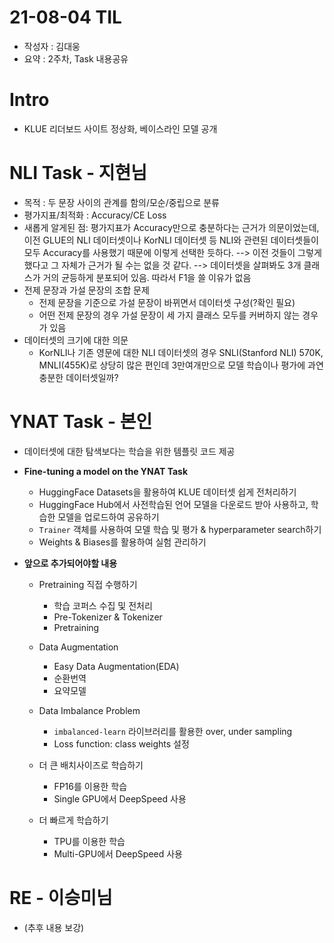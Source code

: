 # 21-08-04 TIL

- 작성자 : 김대웅
- 요약 : 2주차, Task 내용공유

# Intro
- KLUE 리더보드 사이트 정상화, 베이스라인 모델 공개

# NLI Task - 지현님
- 목적 : 두 문장 사이의 관계를 함의/모순/중립으로 분류
- 평가지표/최적화 : Accuracy/CE Loss
- 새롭게 알게된 점: 평가지표가 Accuracy만으로 충분하다는 근거가 의문이었는데,
이전 GLUE의 NLI 데이터셋이나 KorNLI 데이터셋 등 NLI와 관련된 데이터셋들이
모두 Accuracy를 사용했기 때문에 이렇게 선택한 듯하다.
--> 이전 것들이 그렇게 했다고 그 자체가 근거가 될 수는 없을 것 같다.
--> 데이터셋을 살펴봐도 3개 클래스가 거의 균등하게 분포되어 있음. 따라서 F1을 쓸 이유가 없음
- 전제 문장과 가설 문장의 조합 문제
  - 전제 문장을 기준으로 가설 문장이 바뀌면서 데이터셋 구성(?확인 필요)
  - 어떤 전제 문장의 경우 가설 문장이 세 가지 클래스 모두를 커버하지 않는 경우가 있음
- 데이터셋의 크기에 대한 의문
  - KorNLI나 기존 영문에 대한 NLI 데이터셋의 경우 SNLI(Stanford NLI) 570K,
    MNLI(455K)로 상당히 많은 편인데 3만여개만으로 모델 학습이나 평가에 과연 충분한 데이터셋일까?
      
# YNAT Task - 본인
- 데이터셋에 대한 탐색보다는 학습을 위한 템플릿 코드 제공
- **Fine-tuning a model on the YNAT Task**
  - HuggingFace Datasets을 활용하여 KLUE 데이터셋 쉽게 전처리하기
  - HuggingFace Hub에서 사전학습된 언어 모델을 다운로드 받아 사용하고, 학습한 모델을 업로드하여 공유하기
  - `Trainer` 객체를 사용하여 모델 학습 및 평가 & hyperparameter search하기
  - Weights & Biases를 활용하여 실험 관리하기  

- **앞으로 추가되어야할 내용**
  - Pretraining 직접 수행하기
    - 학습 코퍼스 수집 및 전처리
    - Pre-Tokenizer & Tokenizer
    - Pretraining

  - Data Augmentation
    - Easy Data Augmentation(EDA)
    - 순환번역
    - 요약모델

  - Data Imbalance Problem
    - `imbalanced-learn` 라이브러리를 활용한 over, under sampling
    - Loss function: class weights 설정

  - 더 큰 배치사이즈로 학습하기
    - FP16를 이용한 학습
    - Single GPU에서 DeepSpeed 사용

  - 더 빠르게 학습하기 
    - TPU를 이용한 학습
    - Multi-GPU에서 DeepSpeed 사용

# RE - 이승미님
- (추후 내용 보강)
